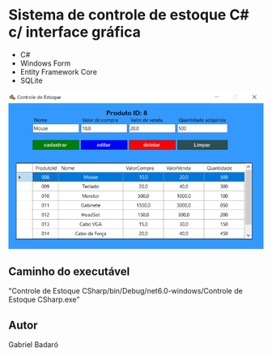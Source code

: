 # Sistema de controle de estoque C# c/ interface gráfica
- C#
- Windows Form
- Entity Framework Core
- SQLite

![image](/Sistema.png "Sistema")


## Caminho do executável
"Controle de Estoque CSharp/bin/Debug/net6.0-windows/Controle de Estoque CSharp.exe"

## Autor
Gabriel Badaró
